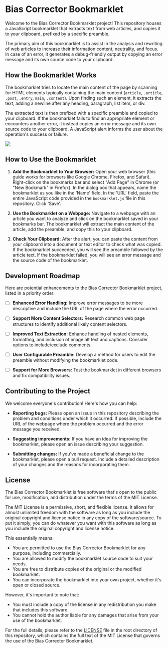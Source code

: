 # Bias Corrector Bookmarklet

Welcome to the Bias Corrector Bookmarklet project! This repository houses a JavaScript bookmarklet that extracts text from web articles, and copies it to your clipboard, prefixed by a specific preamble. 

The primary aim of this bookmarklet is to assist in the analysis and rewriting of web articles to increase their information content, neutrality, and focus. In case of an error, it generates a debug-friendly output by copying an error message and its own source code to your clipboard.

## How the Bookmarklet Works

The bookmarklet tries to locate the main content of the page by scanning for HTML elements typically containing the main content (`article`, `.article`, `.post`, `.entry`, `main`, `.content`). Upon finding such an element, it extracts the text, adding a newline after any heading, paragraph, list item, or div.

The extracted text is then prefixed with a specific preamble and copied to your clipboard. If the bookmarklet fails to find an appropriate element or encounters another error, it instead copies an error message and its own source code to your clipboard. A JavaScript alert informs the user about the operation's success or failure.

[![](https://mermaid.ink/img/pako:eNplUUtPwzAM_itWzuMP5DAJuglxQUjArRc38bZoTRwSdw9N---kpaC23Pz4XpZvyrAlpVWmr46CoY3DfUJfB4CISZxxEYPAZ6a0nD0xHz2mY0uyXFWtiw1jssvFY0tpQPeCD-v1REPDSzjxkTI0c-EJZsnYXiShkQxCF4FdYg9naiLu6T_xL5OGiqOjkSQMZpp2Thryati4HFu8ZsC-B085jx6vLAR8ojRctBrxfQ0GAwQ-l_tzwciBwPS-9sfXheJcHVCe3z7USnlKHp0tn7j1srUqeE-10qW0JU6t6nAvOOyE36_BKC2po5XqokX5_dp8uLVOOCm9wzbT_RtcVrBk?type=png)](https://mermaid.live/edit#pako:eNplUUtPwzAM_itWzuMP5DAJuglxQUjArRc38bZoTRwSdw9N---kpaC23Pz4XpZvyrAlpVWmr46CoY3DfUJfB4CISZxxEYPAZ6a0nD0xHz2mY0uyXFWtiw1jssvFY0tpQPeCD-v1REPDSzjxkTI0c-EJZsnYXiShkQxCF4FdYg9naiLu6T_xL5OGiqOjkSQMZpp2Thryati4HFu8ZsC-B085jx6vLAR8ojRctBrxfQ0GAwQ-l_tzwciBwPS-9sfXheJcHVCe3z7USnlKHp0tn7j1srUqeE-10qW0JU6t6nAvOOyE36_BKC2po5XqokX5_dp8uLVOOCm9wzbT_RtcVrBk)

## How to Use the Bookmarklet

1. **Add the Bookmarklet to Your Browser:** Open your web browser (this guide works for browsers like Google Chrome, Firefox, and Safari). Right-click on the bookmarks bar and select "Add Page" in Chrome (or "New Bookmark" in Firefox). In the dialog box that appears, name the bookmarklet as you like in the 'Name' field. In the 'URL' field, paste the entire JavaScript code provided in the `bookmarklet.js` file in this repository. Click 'Save'.

2. **Use the Bookmarklet on a Webpage:** Navigate to a webpage with an article you want to analyze and click on the bookmarklet saved in your bookmarks bar. The bookmarklet will extract the main content of the article, add the preamble, and copy this to your clipboard.

3. **Check Your Clipboard:** After the alert, you can paste the content from your clipboard into a document or text editor to check what was copied. If the bookmarklet succeeded, you will see the preamble followed by the article text. If the bookmarklet failed, you will see an error message and the source code of the bookmarklet.

## Development Roadmap

Here are potential enhancements to the Bias Corrector Bookmarklet project, listed in a priority order:

- [ ] **Enhanced Error Handling:** Improve error messages to be more descriptive and include the URL of the page where the error occurred.

- [ ] **Support More Content Selectors:** Research common web page structures to identify additional likely content selectors.

- [ ] **Improved Text Extraction:** Enhance handling of nested elements, formatting, and inclusion of image alt text and captions. Consider options to include/exclude comments.

- [ ] **User Configurable Preamble:** Develop a method for users to edit the preamble without modifying the bookmarklet code.

- [ ] **Support for More Browsers:** Test the bookmarklet in different browsers and fix compatibility issues.

## Contributing to the Project

We welcome everyone's contribution! Here's how you can help:

- **Reporting bugs:** Please open an issue in this repository describing the problem and conditions under which it occurred. If possible, include the URL of the webpage where the problem occurred and the error message you received.

- **Suggesting improvements:** If you have an idea for improving the bookmarklet, please open an issue describing your suggestion.

- **Submitting changes:** If you've made a beneficial change to the bookmarklet, please open a pull request. Include a detailed description of your changes and the reasons for incorporating them.

## License

The Bias Corrector Bookmarklet is free software that's open to the public for use, modification, and distribution under the terms of the MIT License.

The MIT License is a permissive, short, and flexible license. It allows for almost unlimited freedom with the software as long as you include the original copyright and license notice in any copy of the software/source. To put it simply, you can do whatever you want with this software as long as you include the original copyright and license notice.

This essentially means:

- You are permitted to use the Bias Corrector Bookmarklet for any purpose, including commercially.
- You are allowed to modify the bookmarklet source code to suit your needs.
- You are free to distribute copies of the original or the modified bookmarklet.
- You can incorporate the bookmarklet into your own project, whether it's open or closed source.

However, it's important to note that:

- You must include a copy of the license in any redistribution you make that includes this software.
- You cannot hold the author liable for any damages that arise from your use of the bookmarklet.

For the full details, please refer to the [LICENSE](LICENSE.txt) file in the root directory of this repository, which contains the full text of the MIT License that governs the use of the Bias Corrector Bookmarklet.
